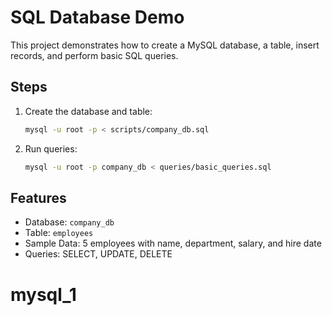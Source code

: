 # SQL Database Demo

This project demonstrates how to create a MySQL database, a table, insert records, and perform basic SQL queries.

## Steps

1. Create the database and table:
   ```bash
   mysql -u root -p < scripts/company_db.sql
   ```

2. Run queries:
   ```bash
   mysql -u root -p company_db < queries/basic_queries.sql
   ```

## Features
- Database: `company_db`
- Table: `employees`
- Sample Data: 5 employees with name, department, salary, and hire date
- Queries: SELECT, UPDATE, DELETE
# mysql_1
